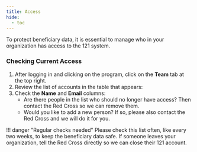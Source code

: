 ```yaml
---
title: Access
hide:
  - toc
---
```


To protect beneficiary data, it is essential to manage who in your organization has access to the 121 system.

### Checking Current Access

1. After logging in and clicking on the program, click on the **Team** tab at the top right.
2. Review the list of accounts in the table that appears:
3. Check the **Name** and **Email** columns:
    - Are there people in the list who should no longer have access? Then contact the Red Cross so we can remove them.
    - Would you like to add a new person? If so, please also contact the Red Cross and we will do it for you.

!!! danger "Regular checks needed"
    Please check this list often, like every two weeks, to keep the beneficiary data safe. If someone leaves your organization, tell the Red Cross directly so we can close their 121 account.
